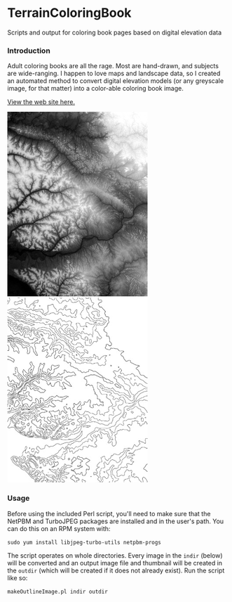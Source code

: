 # TerrainColoringBook
Scripts and output for coloring book pages based on digital elevation data

### Introduction
Adult coloring books are all the rage. Most are hand-drawn, and subjects are wide-ranging.
I happen to love maps and landscape data, so I created an automated method to convert
digital elevation models (or any greyscale image, for that matter) into a color-able 
coloring book image.

[View the web site here.](https://markstock.github.io/TerrainColoringBook/)

![before](sample_N00E024_a_orig.jpg "before") ![after](sample_N00E024_a_page.jpg "after")

### Usage
Before using the included Perl script, you'll need to make sure that the NetPBM and 
TurboJPEG packages are installed and in the user's path. You can do this on an RPM system
with:

    sudo yum install libjpeg-turbo-utils netpbm-progs

The script operates on whole directories. Every image in the `indir` (below) will be converted
and an output image file and thumbnail will be created in the `outdir` (which will be created
if it does not already exist). Run the script like so:

    makeOutlineImage.pl indir outdir

